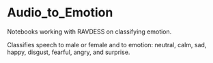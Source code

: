 # Audio_to_Emotion
Notebooks working with RAVDESS on classifying emotion.

Classifies speech to male or female and to emotion: neutral, calm, sad, happy, disgust, fearful, angry, and surprise.
